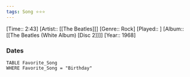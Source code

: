 ```yaml
---
tags: Song ⭐⭐⭐ 
---
```

[Time:: 2:43]
[Artist:: [[The Beatles]]]
[Genre:: Rock]
[Played:: ]
[Album:: [[The Beatles (White Album) [Disc 2]]]]
[Year:: 1968]
### Dates
````dataview
TABLE Favorite_Song
WHERE Favorite_Song = "Birthday"
````
